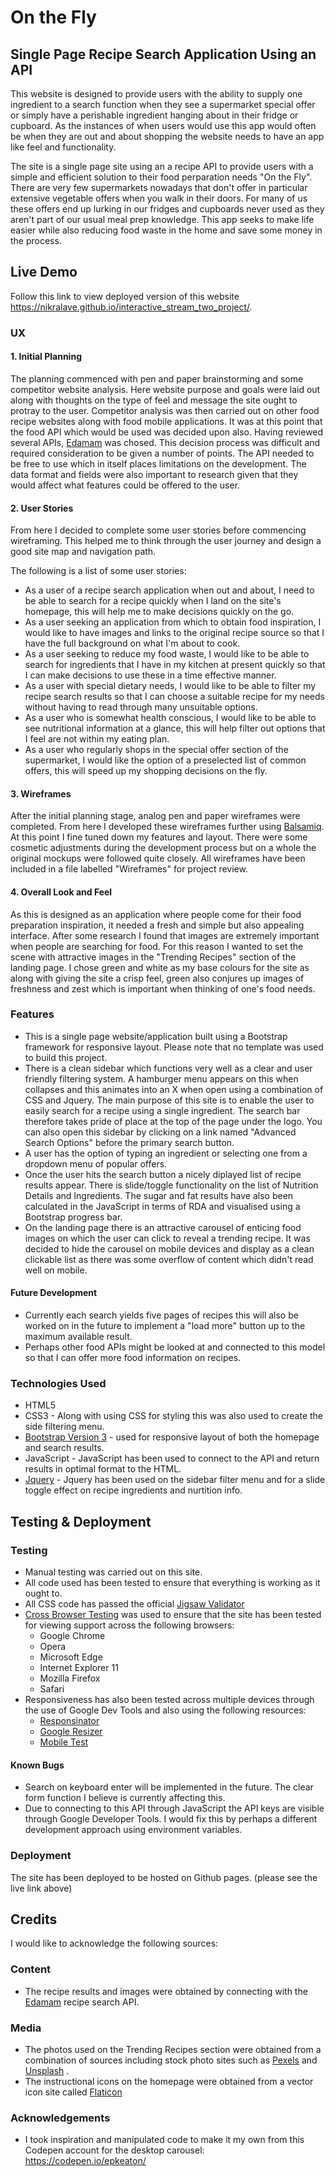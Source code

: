 # On the Fly


## Single Page Recipe Search Application Using an API

This website is designed to provide users with the ability to supply one ingredient to a search function when they see a supermarket special offer or simply have a perishable ingredient hanging about in their fridge or cupboard. As the instances of when users would use this app would often be when they are out and about shopping the website needs to have an app like feel and functionality.

The site is a single page site using an a recipe API to provide users with a simple and efficient solution to their food perparation needs "On the Fly". There are very few supermarkets nowadays that don't offer in particular extensive vegetable offers when you walk in their doors. For many of us these offers end up lurking in our fridges and cupboards never used as they aren't part of our usual meal prep knowledge. This app seeks to make life easier while also reducing food waste in the home and save some money in the process. 

## Live Demo

Follow this link to view deployed version of this website https://nikralave.github.io/interactive_stream_two_project/.

### UX

#### 1. Initial Planning 

The planning commenced with pen and paper brainstorming and some competitor website analysis. Here website purpose and goals were laid out along with thoughts on the type of feel and message the site ought to protray to the user. Competitor analysis was then carried out on other food recipe websites along with food mobile applications. It was at this point that the food API which would be used was decided upon also. Having reviewed several APIs, [Edamam](https://developer.edamam.com "Edamam Developer Portal") was chosed. This decision process was difficult and required consideration to be given a number of points. The API needed to be free to use which in itself places limitations on the development. The data format and fields were also important to research given that they would affect what features could be offered to the user. 

#### 2. User Stories

From here I decided to complete some user stories before commencing wireframing. This helped me to think through the user journey and design a good site map and navigation path. 

The following is a list of some user stories:
 - As a user of a recipe search application when out and about, I need to be able to search for a recipe quickly when I land on the site's homepage, this will help me to make decisions quickly on the go.
 - As a user seeking an application from which to obtain food inspiration, I would like to have images and links to the original recipe source so that I have the full background on what I'm about to cook.
 - As a user seeking to reduce my food waste, I would like to be able to search for ingredients that I have in my kitchen at present quickly so that I can make decisions to use these in a time effective manner.
 - As a user with special dietary needs, I would like to be able to filter my recipe search results so that I can choose a suitable recipe for my needs without having to read through many unsuitable options. 
 - As a user who is somewhat health conscious, I would like to be able to see nutritional information at a glance, this will help filter out options that I feel are not within my eating plan.
 - As a user who regularly shops in the special offer section of the supermarket, I would like the option of a preselected list of common offers, this will speed up my shopping decisions on the fly.

#### 3. Wireframes

After the initial planning stage, analog pen and paper wireframes were completed. From here I developed these wireframes further using [Balsamiq](https://www.balsamiq.com "Balsamiq Homepage"). At this point I fine tuned down my features and layout. There were some cosmetic adjustments during the development process but on a whole the original mockups were followed quite closely. All wireframes have been included in a file labelled "Wireframes" for project review.

#### 4. Overall Look and Feel

As this is designed as an application where people come for their food preparation inspiration, it needed a fresh and simple but also appealing interface. After some research I found that images are extremely important when people are searching for food. For this reason I wanted to set the scene with attractive images in the "Trending Recipes" section of the landing page.  I chose green and white as my base colours for the site as along with giving the site a crisp feel, green also conjures up images of freshness and zest which is important when thinking of one's food needs.

### Features
- This is a single page website/application built using a Bootstrap framework for responsive layout. Please note that no template was used to build this project.
- There is a clean sidebar which functions very well as a clear and user friendly filtering system. A hamburger menu appears on this when collapses and this animates into an X when open using a combination of CSS and Jquery. The main purpose of this site is to enable the user to easily search for a recipe using a single ingredient. The search bar therefore takes pride of place at the top of the page under the logo. You can also open this sidebar by clicking on a link named "Advanced Search Options" before the primary search button.
- A user has the option of typing an ingredient or selecting one from a dropdown menu of popular offers. 
- Once the user hits the search button a nicely diplayed list of recipe results appear. There is slide/toggle functionality on the list of Nutrition Details and Ingredients. The sugar and fat results have also been calculated in the JavaScript in terms of RDA and visualised using a Bootstrap progress bar. 
- On the landing page there is an attractive carousel of enticing food images on which the user can click to reveal a trending recipe. It was decided to hide the carousel on mobile devices and display as a clean clickable list as there was some overflow of content which didn't read well on mobile.

#### Future Development
- Currently each search yields five pages of recipes this will also be worked on in the future to implement a "load more" button up to the maximum available result. 
- Perhaps other food APIs might be looked at and connected to this model so that I can offer more food information on recipes. 

### Technologies Used

- HTML5 
- CSS3 - Along with using CSS for styling this was also used to create the side filtering menu.
- [Bootstrap Version 3](https://getbootstrap.com/docs/3.3/ "Bootstrap 3 Homepage")  - used for responsive layout of both the homepage and search results.
- JavaScript - JavaScript has been used to connect to the API and return results in optimal format to the HTML.
- [Jquery](https://jquery.com/Jquery "Jquery Homepage") - Jquery has been used on the sidebar filter menu and for a slide toggle effect on recipe ingredients and nurtition info.


## Testing & Deployment

### Testing

- Manual testing was carried out on this site.
- All code used has been tested to ensure that everything is working as it ought to.
- All CSS code has passed the official [Jigsaw Validator](https://jigsaw.w3.org/css-validator/ "Jigsaw Validator Homepage")
- [Cross Browser Testing](https://crossbrowsertesting.com/ "Cross Browser Testing Homepage")  was used to ensure that the site has been tested for viewing support across the following browsers:
  - Google Chrome
  - Opera
  - Microsoft Edge
  - Internet Explorer 11
  - Mozilla Firefox
  - Safari
- Responsiveness has also been tested across multiple devices through the use of Google Dev Tools and also using the following resources:
  - [Responsinator](http://www.responsinator.com/ "Responsinator Homepage")
  - [Google Resizer](https://material.io/tools/resizer/ "Google Resizer Homepage")
  - [Mobile Test](http://mobiletest.me/ "Mobile test Homepage")


#### Known Bugs
- Search on keyboard enter will be implemented in the future. The clear form function I believe is currently affecting this. 
- Due to connecting to this API through JavaScript the API keys are visible through Google Developer Tools. I would fix this by perhaps a different development approach using environment variables.

### Deployment

The site has been deployed to be hosted on Github pages. (please see the live link above)


## Credits

I would like to acknowledge the following sources:

### Content
- The recipe results and images were obtained by connecting with the [Edamam](https://developer.edamam.com "Edamam Developer Portal") recipe search API.

### Media
- The photos used on the Trending Recipes section were obtained from a combination of sources including stock photo sites such as [Pexels](https://www.pexels.com/ "Pexels") and [Unsplash](https://unsplash.com/ "Unsplash") .
- The instructional icons on the homepage were obtained from a vector icon site called [Flaticon](https://www.flaticon.com/ "Flaticon")

### Acknowledgements
- I took inspiration and manipulated code to make it my own from this Codepen account for the desktop carousel: https://codepen.io/epkeaton/  


